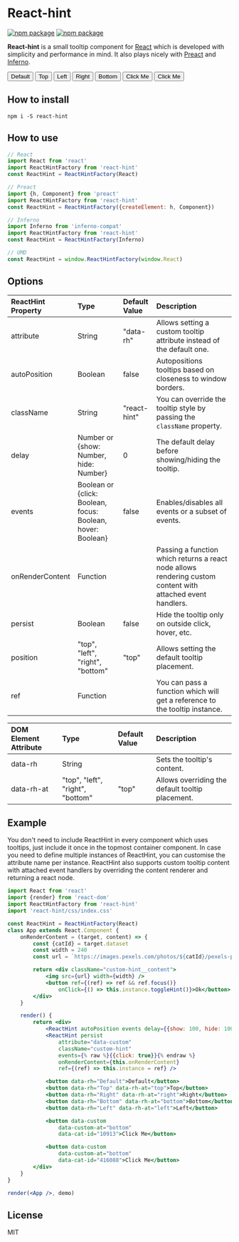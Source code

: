 <link rel="stylesheet" href="https://unpkg.com/react-hint@3/css/index.css">
<style>
.highlight .err {
	color: inherit;
	background-color: inherit;
}

.main-content table {
	margin-bottom: 1rem;
}

.primer-btn {
	position: relative;
	display: inline-block;
	padding: 6px 12px;
	font-size: 13px;
	font-weight: bold;
	line-height: 20px;
	color: #333;
	white-space: nowrap;
	vertical-align: middle;
	cursor: pointer;
	-webkit-user-select: none;
	-moz-user-select: none;
	-ms-user-select: none;
	user-select: none;
	background-color: #eee;
	background-image: -webkit-linear-gradient(#fcfcfc, #eee);
	background-image: linear-gradient(#fcfcfc, #eee);
	border: 1px solid #d5d5d5;
	border-radius: 3px;
	-webkit-appearance: none;
	-moz-appearance: none;
	appearance: none
}

.primer-btn:focus {
	text-decoration: none;
	border-color: #51a7e8;
	outline: none;
	box-shadow: 0 0 5px rgba(81,167,232,0.5);
}

.primer-btn:focus:hover {
	border-color: #51a7e8;
}

.primer-btn:hover,.btn:active {
	text-decoration: none;
	background-color: #ddd;
	background-image: -webkit-linear-gradient(#eee, #ddd);
	background-image: linear-gradient(#eee, #ddd);
	border-color: #ccc;
}

.primer-btn:active {
	background-color: #dcdcdc;
	background-image: none;
	border-color: #b5b5b5;
	box-shadow: inset 0 2px 4px rgba(0,0,0,0.15);
}

.primer-btn-primary {
	color: #fff;
	text-shadow: 0 -1px 0 rgba(0,0,0,0.15);
	background-color: #60b044;
	background-image: -webkit-linear-gradient(#8add6d, #60b044);
	background-image: linear-gradient(#8add6d, #60b044);
	border-color: #5ca941;
}

.primer-btn-primary:hover {
	color: #fff;
	background-color: #569e3d;
	background-image: -webkit-linear-gradient(#79d858, #569e3d);
	background-image: linear-gradient(#79d858, #569e3d);
	border-color: #4a993e;
}

.primer-btn-primary:active {
	text-shadow: 0 1px 0 rgba(0,0,0,0.15);
	background-color: #569e3d;
	background-image: none;
	border-color: #418737;
}

.custom-hint {
	position: absolute;
	z-index: 8888;
	cursor: default;
}

.custom-hint__content > img {
	display: block;
	margin-bottom: 10px;
}

.custom-hint__content {
	margin: 10px;
	padding: 10px;
	box-shadow: 0 0 5px rgba(0,0,0,.5);
	background: floralwhite;
	color: #000;
}
</style>

React-hint
==========

[![npm package][npm-badge]][npm] [![npm package][npm-downloads]][npm]

**React-hint** is a small tooltip component for [React](https://github.com/facebook/react) which is developed with simplicity and performance in mind. It also plays nicely with [Preact](https://github.com/developit/preact) and [Inferno](https://github.com/trueadm/inferno).

<p>
	<div id="demo"></div>
	<button class="primer-btn" data-rh="Default">Default</button>
	<button class="primer-btn" data-rh="Top" data-rh-at="top">Top</button>
	<button class="primer-btn" data-rh="Left" data-rh-at="left">Left</button>
	<button class="primer-btn" data-rh="Right" data-rh-at="right">Right</button>
	<button class="primer-btn" data-rh="Bottom" data-rh-at="bottom">Bottom</button>
	<button class="primer-btn primer-btn-primary" data-custom data-custom-at="bottom" data-cat-id="10913">Click Me</button>
	<button class="primer-btn primer-btn-primary" data-custom data-custom-at="bottom" data-cat-id="416088">Click Me</button>
</p>

How to install
--------------
```
npm i -S react-hint
```

How to use
----------

```jsx
// React
import React from 'react'
import ReactHintFactory from 'react-hint'
const ReactHint = ReactHintFactory(React)

// Preact
import {h, Component} from 'preact'
import ReactHintFactory from 'react-hint'
const ReactHint = ReactHintFactory({createElement: h, Component})

// Inferno
import Inferno from 'inferno-compat'
import ReactHintFactory from 'react-hint'
const ReactHint = ReactHintFactory(Inferno)

// UMD
const ReactHint = window.ReactHintFactory(window.React)
```

Options
-------

| ReactHint Property | Type                                                        | Default Value | Description
| :----------------- | :---------------------------------------------------------- | :------------ | :----------
| attribute          | String                                                      | "data-rh"     | Allows setting a custom tooltip attribute instead of the default one.
| autoPosition       | Boolean                                                     | false         | Autopositions tooltips based on closeness to window borders.
| className          | String                                                      | "react-hint"  | You can override the tooltip style by passing the `className` property.
| delay              | Number or {show: Number, hide: Number}                      | 0             | The default delay before showing/hiding the tooltip.
| events             | Boolean or {click: Boolean, focus: Boolean, hover: Boolean} | false         | Enables/disables all events or a subset of events.
| onRenderContent    | Function                                                    |               | Passing a function which returns a react node allows rendering custom content with attached event handlers.
| persist            | Boolean                                                     | false         | Hide the tooltip only on outside click, hover, etc.
| position           | "top", "left", "right", "bottom"                            | "top"         | Allows setting the default tooltip placement.
| ref                | Function                                                    |               | You can pass a function which will get a reference to the tooltip instance.

| DOM Element Attribute | Type                             | Default Value | Description
| :-------------------- | :------------------------------- | :------------ | :----------
| data-rh               | String                           |               | Sets the tooltip's content.
| data-rh-at            | "top", "left", "right", "bottom" | "top"         | Allows overriding the default tooltip placement.

Example
-------
You don't need to include ReactHint in every component which uses tooltips, just include it once in the topmost container component. In case you need to define multiple instances of ReactHint, you can customise the attribute name per instance. ReactHint also supports custom tooltip content with attached event handlers by overriding the content renderer and returning a react node.

```jsx
import React from 'react'
import {render} from 'react-dom'
import ReactHintFactory from 'react-hint'
import 'react-hint/css/index.css'

const ReactHint = ReactHintFactory(React)
class App extends React.Component {
	onRenderContent = (target, content) => {
		const {catId} = target.dataset
		const width = 240
		const url = `https://images.pexels.com/photos/${catId}/pexels-photo-${catId}.jpeg?w=${width}`

		return <div className="custom-hint__content">
			<img src={url} width={width} />
			<button ref={(ref) => ref && ref.focus()}
				onClick={() => this.instance.toggleHint()}>Ok</button>
		</div>
	}

	render() {
		return <div>
			<ReactHint autoPosition events delay={{show: 100, hide: 1000}} />
			<ReactHint persist
				attribute="data-custom"
				className="custom-hint"
				events={% raw %}{{click: true}}{% endraw %}
				onRenderContent={this.onRenderContent}
				ref={(ref) => this.instance = ref} />

			<button data-rh="Default">Default</button>
			<button data-rh="Top" data-rh-at="top">Top</button>
			<button data-rh="Right" data-rh-at="right">Right</button>
			<button data-rh="Bottom" data-rh-at="bottom">Bottom</button>
			<button data-rh="Left" data-rh-at="left">Left</button>

			<button data-custom
				data-custom-at="bottom"
				data-cat-id="10913">Click Me</button>

			<button data-custom
				data-custom-at="bottom"
				data-cat-id="416088">Click Me</button>
		</div>
	}
}

render(<App />, demo)
```

License
-------
MIT

[npm-badge]: https://img.shields.io/npm/v/react-hint.png
[npm-downloads]: https://img.shields.io/npm/dm/react-hint.svg
[npm]: https://www.npmjs.org/package/react-hint

<script src="https://unpkg.com/react@16/umd/react.production.min.js"></script>
<script src="https://unpkg.com/react-dom@16/umd/react-dom.production.min.js"></script>
<script src="https://unpkg.com/react-hint@3/umd/react-hint.min.js"></script>
<script>
	const ReactHint = ReactHintFactory(React)
	const attribute = 'data-custom'
	const className = 'custom-hint'
	const width = 240
	let instance = null

	const onClick = () => instance.toggleHint()
	const ref = (ref) => ref && ref.focus()

	const onRenderContent = (target) => {
		const {catId} = target.dataset
		const src = `https://images.pexels.com/photos/${catId}/pexels-photo-${catId}.jpeg?w=${width}`

		return React.createElement('div', {className: `${className}__content`},
			React.createElement('img', {src, width}),
			React.createElement('button', {className: 'primer-btn', onClick, ref}, 'Ok'))
	}

	ReactDOM.render(React.createElement(() => [
		React.createElement(ReactHint, {autoPosition: true, events: true, delay: {show: 100, hide: 1000}}),
		React.createElement(ReactHint, {
			attribute,
			className,
			events: {click: true},
			onRenderContent,
			persist: true,
			ref: (ref) => instance = ref
		})
	]), demo)
</script>
